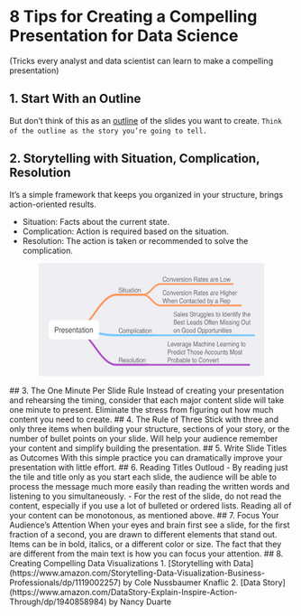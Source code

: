 # 8 Tips for Creating a Compelling Presentation for Data Science
(Tricks every analyst and data scientist can learn to make a compelling presentation)
## 1.	Start With an Outline
But don’t think of this as an [outline](https://www.indeed.com/career-advice/career-development/how-to-create-presentation-outline) of the slides you want to create. `Think of the outline as the story you’re going to tell.`
## 2.	Storytelling with Situation, Complication, Resolution
It’s a simple framework that keeps you organized in your structure, brings action-oriented results.
-	Situation: Facts about the current state.
-	Complication: Action is required based on the situation.
-	Resolution: The action is taken or recommended to solve the complication.
<p align="center">
  <img src="https://github.com/akimwong/akimwong/blob/main/articles/summaries/storytelling/StoryTelling1.png" width="400" height="200">
</p>
## 3.	The One Minute Per Slide Rule
Instead of creating your presentation and rehearsing the timing, consider that each major content slide will take one minute to present.
Eliminate the stress from figuring out how much content you need to create.
## 4.	The Rule of Three
Stick with three and only three items when building your structure, sections of your story, or the number of bullet points on your slide.
Will help your audience remember your content and simplify building the presentation.
## 5.	Write Slide Titles as Outcomes
With this simple practice you can dramatically improve your presentation with little effort.
## 6.	Reading Titles Outloud
- By reading just the tile and title only as you start each slide, the audience will be able to process the message much more easily than reading the written words and listening to you simultaneously. 
- For the rest of the slide, do not read the content, especially if you use a lot of bulleted or ordered lists. Reading all of your content can be monotonous, as mentioned above.
## 7.	Focus Your Audience’s Attention
When your eyes and brain first see a slide, for the first fraction of a second, you are drawn to different elements that stand out. Items can be in bold, italics, or a different color or size. The fact that they are different from the main text is how you can focus your attention.
## 8.	Creating Compelling Data Visualizations
1.	[Storytelling with Data](https://www.amazon.com/Storytelling-Data-Visualization-Business-Professionals/dp/1119002257) by Cole Nussbaumer Knaflic
2.	[Data Story](https://www.amazon.com/DataStory-Explain-Inspire-Action-Through/dp/1940858984) by Nancy Duarte
